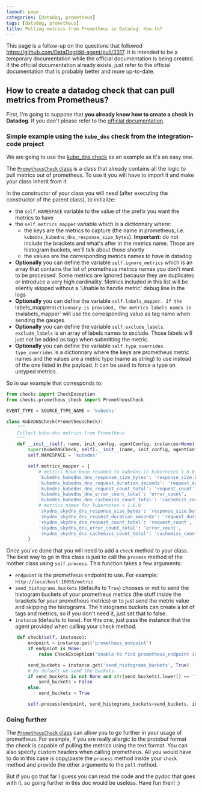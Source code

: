 ```yaml
---
layout: page
categories: [datadog, prometheus]
tags: [datadog, prometheus]
title: Pulling metrics from Prometheus in Datadog: How-to?
---
```


This page is a follow-up on the questions that followed https://github.com/DataDog/dd-agent/pull/3317.
It is intended to be a temporary documentation while the official documentation is being created.
If the offciial documentation already exists, just refer to the official documentation that is probably better and more up-to-date.

## How to create a datadog check that can pull metrics from Prometheus?

First, I'm going to suppose that **you already know how to create a check in Datadog**.
If you don't please refer to the [official documentation](https://docs.datadoghq.com/guides/agent_checks/).

### Simple example using the `kube_dns` check from the integration-code project

We are going to  use the [kube_dns check](https://github.com/DataDog/integrations-core/blob/master/kube_dns/check.py) as an example as it's an easy one.

The [`PrometheusCheck` class](https://github.com/DataDog/dd-agent/blob/master/checks/prometheus_check.py) is a class that already contains all the logic to pull metrics out of prometheus.
To use it you will have to import it and make your class inherit from it.

In the constructor of your class you will need (after executing the constructor of the parent class), to initialize:
* the `self.NAMESPACE` variable to the value of the prefix you want the metrics to have
* the `self.metrics_mapper` variable which is a dictionnary where:
  * the keys are the metrics to capture (the name in prometheus, i.e. `kubedns_kubedns_dns_response_size_bytes`). **Important:** do not include the brackets and what's after in the metrics name. Those are histogram buckets, we'll talk about those shortly
  * the values are the corresponding metrics names to have in datadog
 * __Optionally__ you can define the variable `self.ignore_metrics` which is an array that contains the list of prometheus metrics names you don't want to be processed. Some metrics are ignored because they are duplicates or introduce a very high cardinality. Metrics included in this list will be silently skipped without a 'Unable to handle metric' debug line in the logs
 * __Optionally__ you can define the variable `self.labels_mapper. If the `labels_mapper` dictionnary is provided, the metrics labels names in the `labels_mapper` will use the corresponding value as tag name when sending the gauges.
  * __Optionally__ you can define the variable `self.exclude_labels`. `exclude_labels` is an array of labels names to exclude. Those labels will just not be added as tags when submitting the metric.
  * __Optionally__ you can define the variable `self.type_overrides`. `type_overrides` is a dictionnary where the keys are prometheus metric names and the values are a metric type (name as string) to use instead of the one listed in the payload. It can be used to force a type on untyped metrics.
 
So in our example that corresponds to:
```python
from checks import CheckException
from checks.prometheus_check import PrometheusCheck

EVENT_TYPE = SOURCE_TYPE_NAME = 'kubedns'

class KubeDNSCheck(PrometheusCheck):
    """
    Collect kube-dns metrics from Prometheus
    """
    def __init__(self, name, init_config, agentConfig, instances=None):
        super(KubeDNSCheck, self).__init__(name, init_config, agentConfig, instances)
        self.NAMESPACE = 'kubedns'

        self.metrics_mapper = {
            # metrics have been renamed to kubedns in kubernetes 1.6.0
            'kubedns_kubedns_dns_response_size_bytes': 'response_size.bytes',
            'kubedns_kubedns_dns_request_duration_seconds': 'request_duration.seconds',
            'kubedns_kubedns_dns_request_count_total': 'request_count',
            'kubedns_kubedns_dns_error_count_total': 'error_count',
            'kubedns_kubedns_dns_cachemiss_count_total': 'cachemiss_count',
            # metrics names for kubernetes < 1.6.0
            'skydns_skydns_dns_response_size_bytes': 'response_size.bytes',
            'skydns_skydns_dns_request_duration_seconds': 'request_duration.seconds',
            'skydns_skydns_dns_request_count_total': 'request_count',
            'skydns_skydns_dns_error_count_total': 'error_count',
            'skydns_skydns_dns_cachemiss_count_total': 'cachemiss_count',
        }
```

Once you've done that you will need to add a `check` method to your class.
The best way to go in this class is just to call the `process` method of the mother class using `self.process`.
This function takes a few arguments:
* `endpoint` is the prometheus endpoint to use. For example: `http://localhost:10055/metric`
* `send_histograms_buckets` (defaults to `True`) chooses or not to send the histogram buckets of your prometheus metrics (the stuff inside the brackets for your prometheus metrics) or to just send the metric value and skipping the histograms. The histograms buckets can create a lot of tags and metrics, so if you don't need it, just set that to false.
* `instance` (defaults to `None`). For this one, just pass the instance that the agent provided when calling your check method.

```python
    def check(self, instance):
        endpoint = instance.get('prometheus_endpoint')
        if endpoint is None:
            raise CheckException("Unable to find prometheus_endpoint in config file.")

        send_buckets = instance.get('send_histograms_buckets', True)
        # By default we send the buckets.
        if send_buckets is not None and str(send_buckets).lower() == 'false':
            send_buckets = False
        else:
            send_buckets = True

        self.process(endpoint, send_histograms_buckets=send_buckets, instance=instance)
```

### Going further

The [`PrometheusCheck` class](https://github.com/DataDog/dd-agent/blob/master/checks/prometheus_check.py) can allow you to go further in your usage of prometheus. For example, if you are really allergic to the protobuf format the check is capable of pulling the metrics using the text format.
You can also specify custom headers when calling prometheus.
All you would have to do in this case is copy/paste the `process` method inside your `check` method and provide the other arguments to the `poll` method.

But if you go that far I guess you can read the code and the pydoc that goes with it, so going further in this doc would be useless. Have fun then! ;)
